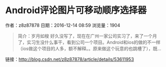 # Android评论图片可移动顺序选择器
作者：z8z87878
日期：2016-12-14 08:59
浏览量：1904
> 简介：岁月如梭
好久没写了，现在在广州一家公司实习了，来了一个月了，实习生没什么事干，看到公司一个项目。Android和ios的做的不一样（ios做这个项目的人多，额不解释。。原来做这个玩意的也跳槽了），既...

 链接：http://blog.csdn.net/z8z87878/article/details/53611953
